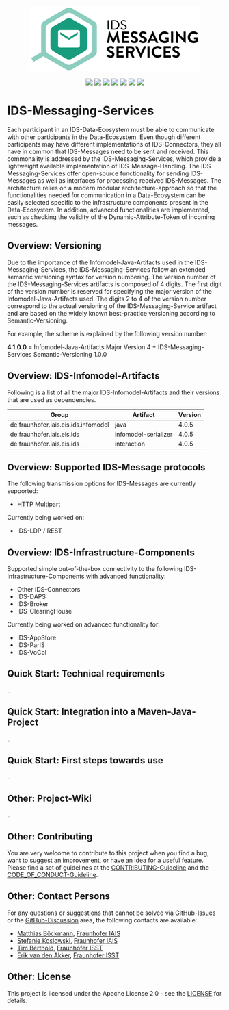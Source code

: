 <p align="center">
<img src="ids-messaging-services-b140.PNG">
</p>

<p align="center">
<a href="https://github.com/International-Data-Spaces-Association/IDS-Messaging-Services/blob/development/LICENSE"><img src="https://img.shields.io/github/license/International-Data-Spaces-Association/IDS-Messaging-Services"></a>
<a href="https://github.com/International-Data-Spaces-Association/IDS-Messaging-Services/issues"><img src="https://img.shields.io/badge/contributions-welcome-brightgreen.svg?style=flat"></a>
<img src="https://img.shields.io/github/workflow/status/International-Data-Spaces-Association/IDS-Messaging-Services/Development-Maven-Build">
<img src="https://img.shields.io/github/v/release/International-Data-Spaces-Association/IDS-Messaging-Services">
<img src="https://img.shields.io/github/languages/code-size/International-Data-Spaces-Association/IDS-Messaging-Services">
<img src="https://img.shields.io/github/contributors/International-Data-Spaces-Association/IDS-Messaging-Services">
<img src="https://img.shields.io/badge/Dependabot-Active-green">
</p>

# IDS-Messaging-Services

Each participant in an IDS-Data-Ecosystem must be able to communicate with other participants in the Data-Ecosystem. Even though different participants may have different implementations of IDS-Connectors, they all have in common that IDS-Messages need to be sent and received. This commonality is addressed by the IDS-Messaging-Services, which provide a lightweight available implementation of IDS-Message-Handling. The IDS-Messaging-Services offer open-source functionality for sending IDS-Messages as well as interfaces for processing received IDS-Messages. The architecture relies on a modern modular architecture-approach so that the functionalities needed for communication in a Data-Ecosystem can be easily selected specific to the infrastructure components present in the Data-Ecosystem. In addition, advanced functionalities are implemented, such as checking the validity of the Dynamic-Attribute-Token of incoming messages.

## Overview: Versioning

Due to the importance of the Infomodel-Java-Artifacts used in the IDS-Messaging-Services, the IDS-Messaging-Services follow an extended semantic versioning syntax for version numbering. The version number of the IDS-Messaging-Services artifacts is composed of 4 digits. The first digit of the version number is reserved for specifying the major version of the Infomodel-Java-Artifacts used. The digits 2 to 4 of the version number correspond to the actual versioning of the IDS-Messaging-Service artifact and are based on the widely known best-practice versioning according to Semantic-Versioning.

For example, the scheme is explained by the following version number:

**4.1.0.0** = Infomodel-Java-Artifacts Major Version 4 + IDS-Messaging-Services Semantic-Versioning 1.0.0

## Overview: IDS-Infomodel-Artifacts

Following is a list of all the major IDS-Infomodel-Artifacts and their versions that are used as dependencies.

| Group | Artifact | Version |
| ------ | ------ | ------ | 
| de.fraunhofer.iais.eis.ids.infomodel | java | 4.0.5 |
| de.fraunhofer.iais.eis.ids | infomodel-serializer | 4.0.5 |
| de.fraunhofer.iais.eis.ids | interaction | 4.0.5 |

## Overview: Supported IDS-Message protocols

The following transmission options for IDS-Messages are currently supported:
- HTTP Multipart

Currently being worked on:
- IDS-LDP / REST

## Overview: IDS-Infrastructure-Components

Supported simple out-of-the-box connectivity to the following IDS-Infrastructure-Components with advanced functionality:
- Other IDS-Connectors
- IDS-DAPS
- IDS-Broker
- IDS-ClearingHouse

Currently being worked on advanced functionality for:
- IDS-AppStore
- IDS-ParIS
- IDS-VoCol

## Quick Start: Technical requirements

..

## Quick Start: Integration into a Maven-Java-Project

..

## Quick Start: First steps towards use

..

## Other: Project-Wiki

..

## Other: Contributing

You are very welcome to contribute to this project when you find a bug, want to suggest an improvement, or have an idea for a useful feature. Please find a set of guidelines at the <a href="https://github.com/International-Data-Spaces-Association/IDS-Messaging-Services/blob/main/CONTRIBUTING.md">CONTRIBUTING-Guideline</a> and the <a href="https://github.com/International-Data-Spaces-Association/IDS-Messaging-Services/blob/main/CODE_OF_CONDUCT.md">CODE_OF_CONDUCT-Guideline</a>.

## Other: Contact Persons

For any questions or suggestions that cannot be solved via <a href="https://github.com/International-Data-Spaces-Association/IDS-Messaging-Services/issues">GitHub-Issues</a> or the <a href="https://github.com/International-Data-Spaces-Association/IDS-Messaging-Services/discussions">GitHub-Discussion</a> area, the following contacts are available:
* [Matthias Böckmann](https://github.com/maboeckmann), [Fraunhofer IAIS](https://www.iais.fraunhofer.de/)
* [Stefanie Koslowski](https://github.com/stefkoslowski), [Fraunhofer IAIS](https://www.iais.fraunhofer.de/)
* [Tim Berthold](https://github.com/tmberthold), [Fraunhofer ISST](https://www.isst.fraunhofer.de/en.html)
* [Erik van den Akker](https://github.com/vdakker), [Fraunhofer ISST](https://www.isst.fraunhofer.de/en.html)

## Other: License

This project is licensed under the Apache License 2.0 - see the <a href="https://github.com/International-Data-Spaces-Association/IDS-Messaging-Services/blob/main/LICENSE">LICENSE</a> for details.
